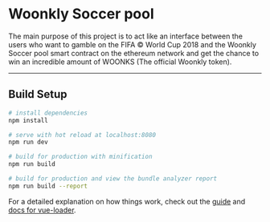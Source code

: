 # Woonkly Soccer pool
The main purpose of this project is to act like an interface between the users who want to gamble on the FIFA &copy; World Cup 2018 and the Woonkly Soccer pool smart contract on the ethereum network and get the chance to win an incredible amount of WOONKS (The official Woonkly token).
___

## Build Setup

``` bash
# install dependencies
npm install

# serve with hot reload at localhost:8080
npm run dev

# build for production with minification
npm run build

# build for production and view the bundle analyzer report
npm run build --report
```

For a detailed explanation on how things work, check out the [guide](http://vuejs-templates.github.io/webpack/) and [docs for vue-loader](http://vuejs.github.io/vue-loader).
